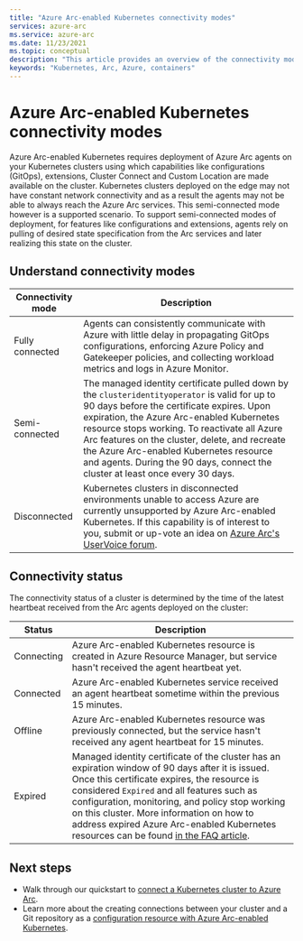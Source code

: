 ```yaml
---
title: "Azure Arc-enabled Kubernetes connectivity modes"
services: azure-arc
ms.service: azure-arc
ms.date: 11/23/2021
ms.topic: conceptual
description: "This article provides an overview of the connectivity modes supported by Azure Arc-enabled Kubernetes"
keywords: "Kubernetes, Arc, Azure, containers"
---
```


# Azure Arc-enabled Kubernetes connectivity modes

Azure Arc-enabled Kubernetes requires deployment of Azure Arc agents on your Kubernetes clusters using which capabilities like configurations (GitOps), extensions, Cluster Connect and Custom Location are made available on the cluster. Kubernetes clusters deployed on the edge may not have constant network connectivity and as a result the agents may not be able to always reach the Azure Arc services. This semi-connected mode however is a supported scenario. To support semi-connected modes of deployment, for features like configurations and extensions, agents rely on pulling of desired state specification from the Arc services and later realizing this state on the cluster.

## Understand connectivity modes

| Connectivity mode | Description |
| ----------------- | ----------- |
| Fully connected | Agents can consistently communicate with Azure with little delay in propagating GitOps configurations, enforcing Azure Policy and Gatekeeper policies, and collecting workload metrics and logs in Azure Monitor. |
| Semi-connected | The managed identity certificate pulled down by the `clusteridentityoperator` is valid for up to 90 days before the certificate expires. Upon expiration, the Azure Arc-enabled Kubernetes resource stops working. To reactivate all Azure Arc features on the cluster, delete, and recreate the Azure Arc-enabled Kubernetes resource and agents. During the 90 days, connect the cluster at least once every 30 days. |
| Disconnected | Kubernetes clusters in disconnected environments unable to access Azure are currently unsupported by Azure Arc-enabled Kubernetes. If this capability is of interest to you, submit or up-vote an idea on [Azure Arc's UserVoice forum](https://feedback.azure.com/d365community/forum/5c778dec-0625-ec11-b6e6-000d3a4f0858).


## Connectivity status

The connectivity status of a cluster is determined by the time of the latest heartbeat received from the Arc agents deployed on the cluster:

| Status | Description |
| ------ | ----------- |
| Connecting | Azure Arc-enabled Kubernetes resource is created in Azure Resource Manager, but service hasn't received the agent heartbeat yet. |
| Connected | Azure Arc-enabled Kubernetes service received an agent heartbeat sometime within the previous 15 minutes. |
| Offline | Azure Arc-enabled Kubernetes resource was previously connected, but the service hasn't received any agent heartbeat for 15 minutes. |
| Expired | Managed identity certificate of the cluster has an expiration window of 90 days after it is issued. Once this certificate expires, the resource is considered `Expired` and all features such as configuration, monitoring, and policy stop working on this cluster. More information on how to address expired Azure Arc-enabled Kubernetes resources can be found [in the FAQ article](./faq.md#how-do-i-address-expired-azure-arc-enabled-kubernetes-resources). |

## Next steps

* Walk through our quickstart to [connect a Kubernetes cluster to Azure Arc](./quickstart-connect-cluster.md).
* Learn more about the creating connections between your cluster and a Git repository as a [configuration resource with Azure Arc-enabled Kubernetes](./conceptual-configurations.md).

